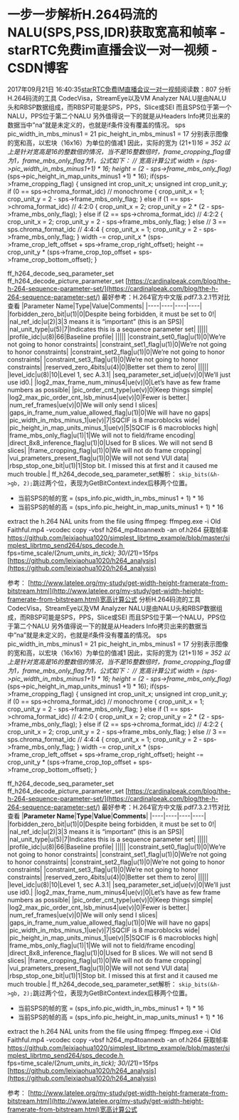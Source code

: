 # 一步一步解析H.264码流的NALU(SPS,PSS,IDR)获取宽高和帧率 - starRTC免费im直播会议一对一视频 - CSDN博客
2017年09月21日 16:40:35[starRTC免费IM直播会议一对一视频](https://me.csdn.net/elesos)阅读数：807
分析H.264码流的工具
CodecVisa，StreamEye以及VM Analyzer
NALU是由NALU头和RBSP数据组成，而RBSP可能是SPS，PPS，Slice或SEI
而且SPS位于第一个NALU，PPS位于第二个NALU
另外值得说一下的就是从Headers Info拷贝出来的数据当中”na”就是未定义的，也就是if条件没有覆盖的情况。
sps
pic_width_in_mbs_minus1 = 21
pic_height_in_mbs_minus1 = 17
分别表示图像的宽和高，以宏块（16x16）为单位的值减1
因此，实际的宽为 (21+1)*16 = 352
以上是针对宽高是16的整数倍的情况，当不是16整数倍时，frame_cropping_flag值为1，frame_mbs_only_flag为1，公式如下：
// 宽高计算公式
width = (sps->pic_width_in_mbs_minus1+1) * 16;
height = (2 - sps->frame_mbs_only_flag)* (sps->pic_height_in_map_units_minus1 +1) * 16);
if(sps->frame_cropping_flag)
{
unsigned int crop_unit_x;
unsigned int crop_unit_y;
if (0 == sps->chroma_format_idc) // monochrome
{
crop_unit_x = 1;
crop_unit_y = 2 - sps->frame_mbs_only_flag;
}
else if (1 == sps->chroma_format_idc) // 4:2:0
{
crop_unit_x = 2;
crop_unit_y = 2 * (2 - sps->frame_mbs_only_flag);
}
else if (2 == sps->chroma_format_idc) // 4:2:2
{
crop_unit_x = 2;
crop_unit_y = 2 - sps->frame_mbs_only_flag;
}
else // 3 == sps.chroma_format_idc // 4:4:4
{
crop_unit_x = 1;
crop_unit_y = 2 - sps->frame_mbs_only_flag;
}
width -= crop_unit_x * (sps->frame_crop_left_offset + sps->frame_crop_right_offset);
height -= crop_unit_y * (sps->frame_crop_top_offset + sps->frame_crop_bottom_offset);
}

ff_h264_decode_seq_parameter_set
ff_h264_decode_picture_parameter_set
[https://cardinalpeak.com/blog/the-h-264-sequence-parameter-set/](https://cardinalpeak.com/blog/the-h-264-sequence-parameter-set/)
最好参考：H.264官方中文版.pdf7.3.2.1节对比查看
|Parameter Name|Type|Value|Comments|
|----|----|----|----|
|forbidden_zero_bit|u(1)|0|Despite being forbidden, it must be set to 0!|
|nal_ref_idc|u(2)|3|3 means it is “important” (this is an SPS)|
|nal_unit_type|u(5)|7|Indicates this is a sequence parameter set|
|||||
|profile_idc|u(8)|66|Baseline profile|
|||||
|constraint_set0_flag|u(1)|0|We’re not going to honor constraints|
|constraint_set1_flag|u(1)|0|We’re not going to honor constraints|
|constraint_set2_flag|u(1)|0|We’re not going to honor constraints|
|constraint_set3_flag|u(1)|0|We’re not going to honor constraints|
|reserved_zero_4bits|u(4)|0|Better set them to zero|
|||||
|level_idc|u(8)|10|Level 1, sec A.3.1|
|seq_parameter_set_id|ue(v)|0|We’ll just use id0.|
|log2_max_frame_num_minus4|ue(v)|0|Let’s have as few frame numbers as possible|
|pic_order_cnt_type|ue(v)|0|Keep things simple|
|log2_max_pic_order_cnt_lsb_minus4|ue(v)|0|Fewer is better.|
|num_ref_frames|ue(v)|0|We will only send I slices|
|gaps_in_frame_num_value_allowed_flag|u(1)|0|We will have no gaps|
|pic_width_in_mbs_minus_1|ue(v)|7|SQCIF is 8 macroblocks wide|
|pic_height_in_map_units_minus_1|ue(v)|5|SQCIF is 6 macroblocks high|
|frame_mbs_only_flag|u(1)|1|We will not to field/frame encoding|
|direct_8x8_inference_flag|u(1)|0|Used for B slices. We will not send B slices|
|frame_cropping_flag|u(1)|0|We will not do frame cropping|
|vui_prameters_present_flag|u(1)|0|We will not send VUI data|
|rbsp_stop_one_bit|u(1)|1|Stop bit. I missed this at first and it caused me much trouble.|
ff_h264_decode_seq_parameter_set解析：
`skip_bits(&h->gb, 2);`跳过两个位，表现为GetBitContext.index后移两个位置。
- 当前SPS的帧的宽 = (sps_info.pic_width_in_mbs_minus1 + 1) * 16
- 当前SPS的帧的高 = (sps_info.pic_height_in_map_units_minus1 + 1) * 16

extract the h.264 NAL units from the file using ffmpeg:
ffmpeg.exe -i Old Faithful.mp4 -vcodec copy -vbsf h264_mp4toannexb -an of.h264
获取帧率
https://github.com/leixiaohua1020/simplest_librtmp_example/blob/master/simplest_librtmp_send264/sps_decode.h 
fps=time_scale/(2*num_units_in_tick);
30/(2*1)=15fps 
[https://github.com/leixiaohua1020/h264_analysis](https://github.com/leixiaohua1020/h264_analysis)

参考：
[http://www.latelee.org/my-study/get-width-height-framerate-from-bitstream.html](http://www.latelee.org/my-study/get-width-height-framerate-from-bitstream.html)宽高计算公式
[](http://www.latelee.org/my-study/get-width-height-framerate-from-bitstream.html)
分析H.264码流的工具
CodecVisa，StreamEye以及VM Analyzer
NALU是由NALU头和RBSP数据组成，而RBSP可能是SPS，PPS，Slice或SEI
而且SPS位于第一个NALU，PPS位于第二个NALU
另外值得说一下的就是从Headers Info拷贝出来的数据当中”na”就是未定义的，也就是if条件没有覆盖的情况。
sps
pic_width_in_mbs_minus1 = 21
pic_height_in_mbs_minus1 = 17
分别表示图像的宽和高，以宏块（16x16）为单位的值减1
因此，实际的宽为 (21+1)*16 = 352
以上是针对宽高是16的整数倍的情况，当不是16整数倍时，frame_cropping_flag值为1，frame_mbs_only_flag为1，公式如下：
// 宽高计算公式
width = (sps->pic_width_in_mbs_minus1+1) * 16;
height = (2 - sps->frame_mbs_only_flag)* (sps->pic_height_in_map_units_minus1 +1) * 16);
if(sps->frame_cropping_flag)
{
unsigned int crop_unit_x;
unsigned int crop_unit_y;
if (0 == sps->chroma_format_idc) // monochrome
{
crop_unit_x = 1;
crop_unit_y = 2 - sps->frame_mbs_only_flag;
}
else if (1 == sps->chroma_format_idc) // 4:2:0
{
crop_unit_x = 2;
crop_unit_y = 2 * (2 - sps->frame_mbs_only_flag);
}
else if (2 == sps->chroma_format_idc) // 4:2:2
{
crop_unit_x = 2;
crop_unit_y = 2 - sps->frame_mbs_only_flag;
}
else // 3 == sps.chroma_format_idc // 4:4:4
{
crop_unit_x = 1;
crop_unit_y = 2 - sps->frame_mbs_only_flag;
}
width -= crop_unit_x * (sps->frame_crop_left_offset + sps->frame_crop_right_offset);
height -= crop_unit_y * (sps->frame_crop_top_offset + sps->frame_crop_bottom_offset);
}

ff_h264_decode_seq_parameter_set
ff_h264_decode_picture_parameter_set
[https://cardinalpeak.com/blog/the-h-264-sequence-parameter-set/](https://cardinalpeak.com/blog/the-h-264-sequence-parameter-set/)
最好参考：H.264官方中文版.pdf7.3.2.1节对比查看
|**Parameter Name**|**Type**|**Value**|**Comments**|
|----|----|----|----|
|forbidden_zero_bit|u(1)|0|Despite being forbidden, it must be set to 0!|
|nal_ref_idc|u(2)|3|3 means it is “important” (this is an SPS)|
|nal_unit_type|u(5)|7|Indicates this is a sequence parameter set|
|||||
|profile_idc|u(8)|66|Baseline profile|
|||||
|constraint_set0_flag|u(1)|0|We’re not going to honor constraints|
|constraint_set1_flag|u(1)|0|We’re not going to honor constraints|
|constraint_set2_flag|u(1)|0|We’re not going to honor constraints|
|constraint_set3_flag|u(1)|0|We’re not going to honor constraints|
|reserved_zero_4bits|u(4)|0|Better set them to zero|
|||||
|level_idc|u(8)|10|Level 1, sec A.3.1|
|seq_parameter_set_id|ue(v)|0|We’ll just use id0.|
|log2_max_frame_num_minus4|ue(v)|0|Let’s have as few frame numbers as possible|
|pic_order_cnt_type|ue(v)|0|Keep things simple|
|log2_max_pic_order_cnt_lsb_minus4|ue(v)|0|Fewer is better.|
|num_ref_frames|ue(v)|0|We will only send I slices|
|gaps_in_frame_num_value_allowed_flag|u(1)|0|We will have no gaps|
|pic_width_in_mbs_minus_1|ue(v)|7|SQCIF is 8 macroblocks wide|
|pic_height_in_map_units_minus_1|ue(v)|5|SQCIF is 6 macroblocks high|
|frame_mbs_only_flag|u(1)|1|We will not to field/frame encoding|
|direct_8x8_inference_flag|u(1)|0|Used for B slices. We will not send B slices|
|frame_cropping_flag|u(1)|0|We will not do frame cropping|
|vui_prameters_present_flag|u(1)|0|We will not send VUI data|
|rbsp_stop_one_bit|u(1)|1|Stop bit. I missed this at first and it caused me much trouble.|
ff_h264_decode_seq_parameter_set解析：
`skip_bits(&h->gb, 2);`跳过两个位，表现为GetBitContext.index后移两个位置。
- 当前SPS的帧的宽 = (sps_info.pic_width_in_mbs_minus1 + 1) * 16
- 当前SPS的帧的高 = (sps_info.pic_height_in_map_units_minus1 + 1) * 16

extract the h.264 NAL units from the file using ffmpeg:
ffmpeg.exe -i Old Faithful.mp4 -vcodec copy -vbsf h264_mp4toannexb -an of.h264
获取帧率
https://github.com/leixiaohua1020/simplest_librtmp_example/blob/master/simplest_librtmp_send264/sps_decode.h 
fps=time_scale/(2*num_units_in_tick);
30/(2*1)=15fps 
[https://github.com/leixiaohua1020/h264_analysis](https://github.com/leixiaohua1020/h264_analysis)

参考：
[http://www.latelee.org/my-study/get-width-height-framerate-from-bitstream.html](http://www.latelee.org/my-study/get-width-height-framerate-from-bitstream.html)宽高计算公式
[](http://www.latelee.org/my-study/get-width-height-framerate-from-bitstream.html)
